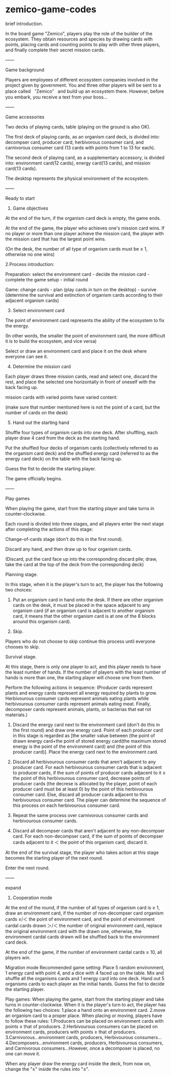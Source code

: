 # zemico-game-codes
brief introduction.

In the board game "Zemico", players play the role of the builder of the ecosystem. They obtain resources and species by drawing cards with points, placing cards and counting points to play with other three players, and finally complete their secret mission cards.

——

Game background

Players are employees of different ecosystem companies involved in the project given by government. You and three other players will be sent to a place called 〝Zemico〞 and build up an ecosystem there. However, before you  embark, you receive a text from your boss...

——

Game accessories

Two decks of playing cards, table (playing on the ground is also OK).

The first deck of playing cards, as an organism card deck, is divided into: decompser card, producer card, herbivorous consumer card, and carnivorous consumer card (13 cards with points from 1 to 13 for each).

The second deck of playing card, as a supplementary accessory, is divided into: environment card(12 cards), energy card(13 cards), and mission card(13 cards).

The desktop represents the physical environment of the ecosystem.

——

Ready to start

1. Game objectives

At the end of the turn, if the organism card deck is empty, the game ends.

At the end of the game, the player who achieves one's mission card wins. If no player or more than one player achieve the mission card, the player with the mission card that has the largest point wins.

(On the desk, the number of all type of organism cards must be ≥ 1, otherwise no one wins)

2.Process introduction:

Preparation: select the environment card - decide the mission card - complete the game setup - initial round

Game: change cards - plan (play cards in turn on the desktop) - survive (determine the survival and extinction of organism cards according to their adjacent organism cards)

3. Select environment card

The point of environment card represents the ability of the ecosystem to fix the energy.

(In other words, the smaller the point of environment card, the more difficult it is to build the ecosystem, and vice versa)

Select or draw an environment card and place it on the desk where everyone can see it.

4. Determine the mission card

Each player draws three mission cards, read and select one, discard the rest, and place the selected one horizontally in front of oneself with the back facing up.

mission cards with varied points have varied content:

(make sure that number mentioned here is not the point of a card, but the number of cards on the desk)


5. Hand out the starting hand

Shuffle four types of organism cards into one deck. After shuffling, each player draw 4 card from the deck as the starting hand.

Put the shuffled four decks of organism cards (collectively referred to as the organism card deck) and the shuffled energy card (referred to as the energy card deck) on the table with the back facing up. 

Guess the fist to decide the starting player.

The game officially begins.

——

Play games

When playing the game, start from the starting player and take turns in counter-clockwise.

Each round is divided into three stages, and all players enter the next stage after completing the actions of this stage:

Change-of-cards stage (don't do this in the first round).

Discard any hand, and then draw up to four organism cards.

(Discard, put the card face up into the corresponding discard pile; draw, take the card at the top of the deck from the corresponding deck)

Planning stage.

In this stage, when it is the player's turn to act, the player has the following two choices:

1. Put an organism card in hand onto the desk. If there are other organism cards on the desk, it must be placed in the space adjacent to any organism card (if an organism card is adjacent to another organism card, it means that the other organism card is at one of the 8 blocks around this organism card).

2. Skip.

Players who do not choose to skip continue this process until everyone chooses to skip.

Survival stage.

At this stage, there is only one player to act, and this player needs to have the least number of hands. If the number of players with the least number of hands is more than one, the starting player will choose one from them.

Perform the following actions in sequence:
(Producer cards represent plants and energy cards represent all energy required by plants to grow. Herbivourous consumer cards represent animals eating plants while herbivourous consumer cards represent animals eating meat. Finally, decomposer cards represent animals, plants, or bacterias that eat rot materials.)

1. Discard the energy card next to the environment card (don't do this in the first round) and draw one energy card. 
Point of each producer card in this stage is regarded as [the smaller value between (the point of drawn energy card+the point of stored energy card(the maximum stored energy is the point of the environment card) and (the point of this producer card)]. Place the energy card next to the environment card.

2. Discard all herbivourous consumer cards that aren't adjacent to any producer card. 
For each herbivourous consumer cards that is adjacent to producer cards, if the sum of points of producer cards adjacent to it ≥  the point of this herbivourous consumer card, decrease points of producer cards (the decrese is allocated by the player, point of each producer card must be at least 0) by the point of this herbivourous consumer card.
Else, discard all producer cards adjacent to this herbivourous consumer card.
The player can determine the sequence of this process on each herbivourous consumer card.

3. Repeat the same process over carnivorous consumer cards and herbivourous consumer cards.

4. Discard all decompser cards that aren't adjacent to any non-decompser card.
For each non-decompser card, if the sum of points of decompser cards adjacent to it ＜ the point of this organism card, discard it.

At the end of the survival stage, the player who takes action at this stage becomes the starting player of the next round.
 
Enter the next round.

——


expand

1. Cooperation mode

At the end of the round, if the number of all types of organism card is ≥ 1, draw an environment card, if the number of non-decompser card organism cards ≥/＜ the point of environment card, and the point of environment cardal cards drawn ＞/＜ the number of original environment card, replace the original environment card with the drawn one, otherwise, the environment cardal cards drawn will be shuffled back to the environment card deck.

At the end of the game, if the number of environment cardal cards ≥ 10, all players win.

Migration mode
Recommended game setting:
Place 5 random environment, 1 energy card with point 4, and a dice with 4 faced up on the table.
Mix and shuffle all the organisms cards and 1 energy card into one deck.
Hand out 5 organisms cards to each player as the initial hands.
Guess the fist to decide the starting player.

Play games:
When playing the game, start from the starting player and take turns in counter-clockwise.
When it is the player's turn to act, the player has the following two choices:
1.place a hand onto an environment card.
2.move an organism card to a proper place.
When placing or moving, players have to follow these rules:
1.Producers can be placed on environment cards with points ≥ that of producers.
2.Herbivourous consumers can be placed on environment cards, producers with points ≥ that of producers.
3.Carnivorous...environment cards, producers, Herbivourous consumers...
4.Decomposers...environment cards, producers, Herbivourous consumers, and Carnivorous consumers...However, once a decomposer is placed, no one can move it.

When any player draw the energy card inside the deck, from now on, change the "≥" inside the rules into "≤".
